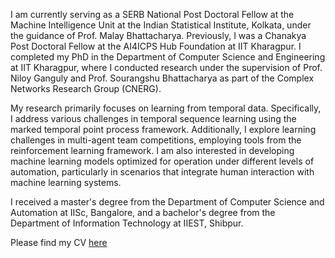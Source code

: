 I am currently serving as a SERB National Post Doctoral Fellow at the Machine Intelligence Unit at the Indian Statistical Institute, Kolkata, under the guidance of Prof. Malay Bhattacharya. Previously, I was a Chanakya Post Doctoral Fellow at the AI4ICPS Hub Foundation at IIT Kharagpur. I completed my PhD in the Department of Computer Science and Engineering at IIT Kharagpur, where I conducted research under the supervision of Prof. Niloy Ganguly and Prof. Sourangshu Bhattacharya as part of the Complex Networks Research Group (CNERG).

My research primarily focuses on learning from temporal data. Specifically, I address various challenges in temporal sequence learning using the marked temporal point process framework. Additionally, I explore learning challenges in multi-agent team competitions, employing tools from the reinforcement learning framework. I am also interested in developing machine learning models optimized for operation under different levels of automation, particularly in scenarios that integrate human interaction with machine learning systems.

I received a master's degree from the Department of Computer Science and Automation at IISc, Bangalore, and a bachelor's degree from the Department of Information Technology at IIEST, Shibpur.

Please find my CV <a href="Paramita_CV.pdf" >here</a>

